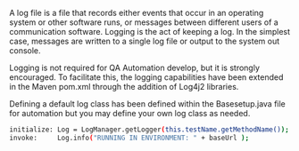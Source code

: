 A log file is a file that records either events that occur in an operating system or other software runs, or messages between different users of a communication software.  Logging is the act of keeping a log. In the simplest case, messages are written to a single log file or output to the system out console.

Logging is not required for QA Automation develop, but it is strongly encouraged.   To facilitate this, the logging capabilities have been extended in the Maven pom.xml through the addition of Log4j2 libraries.

Defining a default log class has been defined within the Basesetup.java file for automation but you may define your own log class as needed.
```sh
initialize: Log = LogManager.getLogger(this.testName.getMethodName());
invoke:     Log.info("RUNNING IN ENVIRONMENT: " + baseUrl );
```
